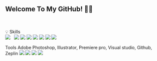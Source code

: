 <!--   <div align=end>
	
  [![Hits](https://hits.seeyoufarm.com/api/count/incr/badge.svg?url=https%3A%2F%2Fgithub.com%2Fzzsza)](https://hits.seeyoufarm.com) 
	
  </div> -->
<h2> Welcome To My GitHub! 👋👋 </h2>
<br><br>
💡 Skills
<br>
<a><img src="http://img.shields.io/badge/-HTML5-E34F26?style=flat-square&logo=HTML5&logoColor=white"/></a>&nbsp;&nbsp;
<a><img src="http://img.shields.io/badge/-CSS3-1572B6?style=flat-square&logo=CSS3&logoColor=white"/></a>
<a><img src="http://img.shields.io/badge/-JavaScript-F7DF1E?style=flat-square&logo=JavaScript&logoColor=333"/></a>
<a><img src="http://img.shields.io/badge/-jQuery-0769AD?style=flat-square&logo=jQuery&logoColor=white"/></a>
<a><img src="http://img.shields.io/badge/-Sass-CC6699?style=flat-square&logo=Sass&logoColor=white"/></a>
<a><img src="http://img.shields.io/badge/-React-61DAFB?style=flat-square&logo=React&logoColor=333"/></a>
<a><img src="http://img.shields.io/badge/-JSON-f3f3f3?style=flat-square&logo=JSON&logoColor=111"/></a>
<a><img src="http://img.shields.io/badge/-Webpack-8DD6F9?style=flat-square&logo=Webpack&logoColor=333"/></a>

Tools
Adobe Photoshop, Illustrator, Premiere pro, Visual studio, Github, Zeplin
<a><img src="http://img.shields.io/badge/-Adobe Photoshop-31A8FF?style=flat-square&logo=Adobe Photoshop&logoColor=white"/></a>
<a><img src="http://img.shields.io/badge/-Adobe Illustrator-FF9A00?style=flat-square&logo=Adobe Illustrator&logoColor=white"/></a>
<a><img src="http://img.shields.io/badge/-Adobe Premiere Pro-9999FF?style=flat-square&logo=Adobe Premiere Pro&logoColor=white"/></a>
<a><img src="http://img.shields.io/badge/-Visual Studio Code-007ACC?style=flat-square&logo=Visual Studio Code&logoColor=white"/></a>


<!-- <a><img src="http://img.shields.io/badge/-Vue.js-4FC08D?style=flat-square&logo=Vue.js&logoColor=white"/></a>
<a><img src="http://img.shields.io/badge/-PHP-777BB4?style=flat-square&logo=PHP&logoColor=white"/></a>
<a><img src="http://img.shields.io/badge/-MySQL-4479A1?style=flat-square&logo=MySQL&logoColor=white"/></a>

<a><img src="http://img.shields.io/badge/-Bootstrap-7952B3?style=flat-square&logo=Bootstrap&logoColor=white"/></a>
<a><img src="http://img.shields.io/badge/-TypeScript-3178C6?style=flat-square&logo=TypeScript&logoColor=white"/></a>
<a><img src="http://img.shields.io/badge/-Figma-F24E1E?style=flat-square&logo=Figma&logoColor=white"/></a>
<a><img src="http://img.shields.io/badge/-Angular-DD0031?style=flat-square&logo=Angular&logoColor=white"/></a>
<a><img src="http://img.shields.io/badge/-Node.js-339933?style=flat-square&logo=Node.js&logoColor=white"/></a> -->




<!--
**kwons0/Kwons0** is a ✨ _special_ ✨ repository because its `README.md` (this file) appears on your GitHub profile.

Here are some ideas to get you started:

- 🔭 I’m currently working on ...
- 🌱 I’m currently learning ...
- 👯 I’m looking to collaborate on ...
- 🤔 I’m looking for help with ...
- 💬 Ask me about ...
- 📫 How to reach me: ...
- 😄 Pronouns: ...
- ⚡ Fun fact: ...
-->
